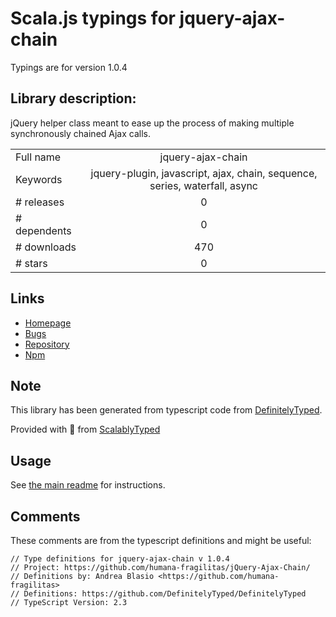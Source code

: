 
# Scala.js typings for jquery-ajax-chain

Typings are for version 1.0.4

## Library description:
jQuery helper class meant to ease up the process of making multiple synchronously chained Ajax calls.

|                    |                 |
| ------------------ | :-------------: |
| Full name          | jquery-ajax-chain |
| Keywords           | jquery-plugin, javascript, ajax, chain, sequence, series, waterfall, async |
| # releases         | 0 |
| # dependents       | 0 |
| # downloads        | 470 |
| # stars            | 0 |

## Links
- [Homepage](https://github.com/humana-fragilitas)
- [Bugs](https://github.com/humana-fragilitas/jQuery-Ajax-Chain/issues)
- [Repository](https://github.com/humana-fragilitas/jQuery-Ajax-Chain)
- [Npm](https://www.npmjs.com/package/jquery-ajax-chain)
    


## Note
This library has been generated from typescript code from [DefinitelyTyped](https://definitelytyped.org).

Provided with :purple_heart: from [ScalablyTyped](https://github.com/oyvindberg/ScalablyTyped)

## Usage
See [the main readme](../../readme.md) for instructions.

## Comments

These comments are from the typescript definitions and might be useful:
```
// Type definitions for jquery-ajax-chain v 1.0.4
// Project: https://github.com/humana-fragilitas/jQuery-Ajax-Chain/
// Definitions by: Andrea Blasio <https://github.com/humana-fragilitas>
// Definitions: https://github.com/DefinitelyTyped/DefinitelyTyped
// TypeScript Version: 2.3

```

